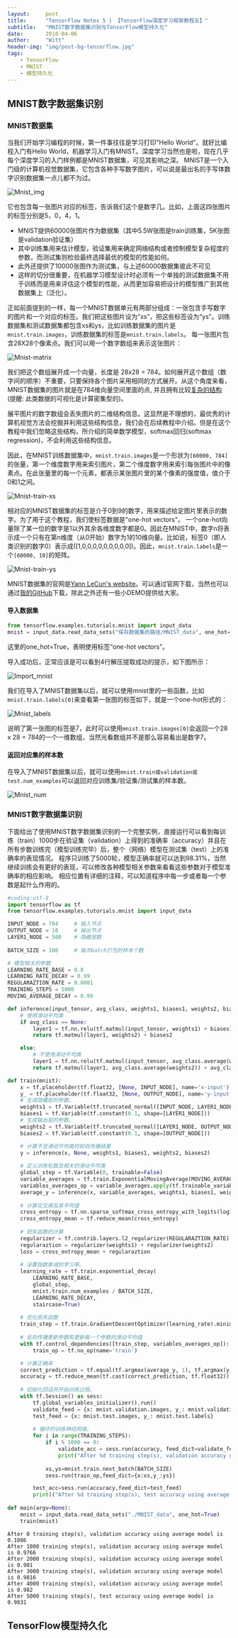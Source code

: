 ```yaml
---
layout:     post
title:      "TensorFlow Notes 5 | 【TensorFlow深度学习框架教程五】"
subtitle:   "MNIST数字数据集识别与TensorFlow模型持久化"
date:       2018-04-06
author:     "Witt"
header-img: "img/post-bg-tensorflow.jpg"
tags:
    - TensorFlow
    - MNIST
    - 模型持久化
---
```


## MNIST数字数据集识别

### MNIST数据集
当我们开始学习编程的时候，第一件事往往是学习打印"Hello World"。就好比编程入门有Hello World，机器学习入门有MNIST。深度学习当然也是啦，现在几乎每个深度学习的入门样例都是MNIST数据集，可见其影响之深。
MNIST是一个入门级的计算机视觉数据集，它包含各种手写数字图片，可以说是最出名的手写体数字识别数据集一点儿都不为过。

![Mnist_img](/img/in-post/tensorflow-mnist-model-persistence/mnist_img.png)

它也包含每一张图片对应的标签，告诉我们这个是数字几。比如，上面这四张图片的标签分别是5，0，4，1。
- MNIST提供60000张图片作为数据集（其中5.5W张图是train训练集，5K张图是validation验证集）
- 其中训练集用来估计模型，验证集用来确定网络结构或者控制模型复杂程度的参数，而测试集则检验最终选择最优的模型的性能如何。
- 此外还提供了10000张图作为测试集，与上述60000数据集彼此不可见
- 这样的切分很重要，在机器学习模型设计时必须有一个单独的测试数据集不用于训练而是用来评估这个模型的性能，从而更加容易把设计的模型推广到其他数据集上（泛化）。

正如前面提到的一样，每一个MNIST数据单元有两部分组成：一张包含手写数字的图片和一个对应的标签。我们把这些图片设为“xs”，把这些标签设为“ys”。训练数据集和测试数据集都包含xs和ys，比如训练数据集的图片是`mnist.train.images`，训练数据集的标签是`mnist.train.labels`。
每一张图片包含28X28个像素点。我们可以用一个数字数组来表示这张图片：

![Mnist-matrix](/img/in-post/tensorflow-mnist-model-persistence/mnist-matrix.png)

我们把这个数组展开成一个向量，长度是 28x28 = 784。如何展开这个数组（数字间的顺序）不重要，只要保持各个图片采用相同的方式展开。从这个角度来看，MNIST数据集的图片就是在784维向量空间里面的点, 并且拥有比较[复杂的结构](http://colah.github.io/posts/2014-10-Visualizing-MNIST/) (提醒: 此类数据的可视化是计算密集型的)。

展平图片的数字数组会丢失图片的二维结构信息。这显然是不理想的，最优秀的计算机视觉方法会挖掘并利用这些结构信息，我们会在后续教程中介绍。但是在这个教程中我们忽略这些结构，所介绍的简单数学模型，softmax回归(softmax regression)，不会利用这些结构信息。

因此，在MNIST训练数据集中，`mnist.train.images`是一个形状为`[60000, 784]`的张量，第一个维度数字用来索引图片，第二个维度数字用来索引每张图片中的像素点。在此张量里的每一个元素，都表示某张图片里的某个像素的强度值，值介于0和1之间。

![Mnist-train-xs](/img/in-post/tensorflow-mnist-model-persistence/mnist-train-xs.png)

相对应的MNIST数据集的标签是介于0到9的数字，用来描述给定图片里表示的数字。为了用于这个教程，我们使标签数据是"one-hot vectors"。 一个one-hot向量除了某一位的数字是1以外其余各维度数字都是0。因此在MNIST中，数字n将表示成一个只有在第n维度（从0开始）数字为1的10维向量。比如说，标签0（即人类识别的数字0）表示成([1,0,0,0,0,0,0,0,0,0])。因此，`mnist.train.labels`是一个`[60000, 10]`的矩阵。

![Mnist-train-ys](/img/in-post/tensorflow-mnist-model-persistence/mnist-train-ys.png)

MNIST数据集的官网是[Yann LeCun's website](http://yann.lecun.com/exdb/mnist/)。可以通过官网下载，当然也可以通过[我的GitHub](https://github.com/primetong/LearningCollectionOfWitt/tree/master/2017.TensorFlow%26Python/5.tf_mnist_model_persistence/mnist_without_model_persistence/MNIST_data)下载，除此之外还有一些小DEMO提供给大家。

#### 导入数据集
```Python
from tensorflow.examples.tutorials.mnist import input_data
mnist = input_data.read_data_sets("保存数据集的路径/MNIST_data", one_hot=True)
```
这里的one_hot=True，表明使用标签“one-hot vectors”。

导入成功后，正常应该是可以看到4行解压提取成功的提示，如下图所示：

![Import_mnist](/img/in-post/tensorflow-mnist-model-persistence/import_mnist.png)

我们在导入了MNIST数据集以后，就可以使用mnist里的一些函数，比如`mnist.train.labels[0]`来查看第一张图的标签如下，就是一个one-hot形式的：

![Mnist_labels](/img/in-post/tensorflow-mnist-model-persistence/mnist_labels.png)

说明了第一张图的标签是7，此时可以使用`mnist.train.images[0]`会返回一个28 x 28 = 784的一个一维数组，当然光看数组并不是那么容易看出是数字7。

#### 返回对应集的样本数
在导入了MNIST数据集以后，就可以使用`mnist.train或validation或test.num_examples`可以返回对应训练集/验证集/测试集的样本数。

![Mnist_num](/img/in-post/tensorflow-mnist-model-persistence/mnist_num.png)

### MNIST数字数据集识别
下面给出了使用MNIST数字数据集识别的一个完整实例，直接运行可以看到每训练（train）1000步在验证集（validation）上得到的准确率（accuracy）并且在所有步数训练完（模型训练完毕）后，整个（网络）模型在测试集（test）上的准确率的表现情况。
程序只训练了5000轮，模型正确率就可以达到98.31%，当然继续训练会有更好的表现，可以修改各种模型相关参数来看看这些参数对于模型准确率的相应影响。
相应位置有详细的注释，可以知道程序中每一步或者每一个参数是起什么作用的。
```Python
#coding:utf-8
import tensorflow as tf
from tensorflow.examples.tutorials.mnist import input_data

INPUT_NODE = 784     # 输入节点
OUTPUT_NODE = 10     # 输出节点
LAYER1_NODE = 500    # 隐藏层数       
                              
BATCH_SIZE = 100     # 每次batch打包的样本个数        

# 模型相关的参数
LEARNING_RATE_BASE = 0.8      
LEARNING_RATE_DECAY = 0.99    
REGULARAZTION_RATE = 0.0001   
TRAINING_STEPS = 5000        
MOVING_AVERAGE_DECAY = 0.99  

def inference(input_tensor, avg_class, weights1, biases1, weights2, biases2):
    # 使用滑动平均类
    if avg_class == None:
        layer1 = tf.nn.relu(tf.matmul(input_tensor, weights1) + biases1)
        return tf.matmul(layer1, weights2) + biases2

    else:
        # 不使用滑动平均类
        layer1 = tf.nn.relu(tf.matmul(input_tensor, avg_class.average(weights1)) + avg_class.average(biases1))
        return tf.matmul(layer1, avg_class.average(weights2)) + avg_class.average(biases2)  

def train(mnist):
    x = tf.placeholder(tf.float32, [None, INPUT_NODE], name='x-input')
    y_ = tf.placeholder(tf.float32, [None, OUTPUT_NODE], name='y-input')
    # 生成隐藏层的参数。
    weights1 = tf.Variable(tf.truncated_normal([INPUT_NODE, LAYER1_NODE], stddev=0.1))
    biases1 = tf.Variable(tf.constant(0.1, shape=[LAYER1_NODE]))
    # 生成输出层的参数。
    weights2 = tf.Variable(tf.truncated_normal([LAYER1_NODE, OUTPUT_NODE], stddev=0.1))
    biases2 = tf.Variable(tf.constant(0.1, shape=[OUTPUT_NODE]))

    # 计算不含滑动平均类的前向传播结果
    y = inference(x, None, weights1, biases1, weights2, biases2)
    
    # 定义训练轮数及相关的滑动平均类 
    global_step = tf.Variable(0, trainable=False)
    variable_averages = tf.train.ExponentialMovingAverage(MOVING_AVERAGE_DECAY, global_step)
    variables_averages_op = variable_averages.apply(tf.trainable_variables())
    average_y = inference(x, variable_averages, weights1, biases1, weights2, biases2)
    
    # 计算交叉熵及其平均值
    cross_entropy = tf.nn.sparse_softmax_cross_entropy_with_logits(logits=y, labels=tf.argmax(y_, 1))
    cross_entropy_mean = tf.reduce_mean(cross_entropy)
    
    # 损失函数的计算
    regularizer = tf.contrib.layers.l2_regularizer(REGULARAZTION_RATE)
    regularaztion = regularizer(weights1) + regularizer(weights2)
    loss = cross_entropy_mean + regularaztion
    
    # 设置指数衰减的学习率。
    learning_rate = tf.train.exponential_decay(
        LEARNING_RATE_BASE,
        global_step,
        mnist.train.num_examples / BATCH_SIZE,
        LEARNING_RATE_DECAY,
        staircase=True)
    
    # 优化损失函数
    train_step = tf.train.GradientDescentOptimizer(learning_rate).minimize(loss, global_step=global_step)
    
    # 反向传播更新参数和更新每一个参数的滑动平均值
    with tf.control_dependencies([train_step, variables_averages_op]):
        train_op = tf.no_op(name='train')

    # 计算正确率
    correct_prediction = tf.equal(tf.argmax(average_y, 1), tf.argmax(y_, 1))
    accuracy = tf.reduce_mean(tf.cast(correct_prediction, tf.float32))
    
    # 初始化回话并开始训练过程。
    with tf.Session() as sess:
        tf.global_variables_initializer().run()
        validate_feed = {x: mnist.validation.images, y_: mnist.validation.labels}
        test_feed = {x: mnist.test.images, y_: mnist.test.labels} 
        
        # 循环的训练神经网络。
        for i in range(TRAINING_STEPS):
            if i % 1000 == 0:
                validate_acc = sess.run(accuracy, feed_dict=validate_feed)
                print("After %d training step(s), validation accuracy using average model is %g " % (i, validate_acc))
            
            xs,ys=mnist.train.next_batch(BATCH_SIZE)
            sess.run(train_op,feed_dict={x:xs,y_:ys})

        test_acc=sess.run(accuracy,feed_dict=test_feed)
        print(("After %d training step(s), test accuracy using average model is %g" %(TRAINING_STEPS, test_acc)))
   
def main(argv=None):
    mnist = input_data.read_data_sets("./MNIST_data", one_hot=True)
    train(mnist)
```
```
After 0 training step(s), validation accuracy using average model is 0.1086 
After 1000 training step(s), validation accuracy using average model is 0.9766 
After 2000 training step(s), validation accuracy using average model is 0.981 
After 3000 training step(s), validation accuracy using average model is 0.9816 
After 4000 training step(s), validation accuracy using average model is 0.982 
After 5000 training step(s), test accuracy using average model is 0.9831
```

## TensorFlow模型持久化